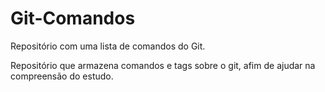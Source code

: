 # Git-Comandos
Repositório com uma lista de comandos do Git.

Repositório que armazena comandos e tags sobre o git, afim de ajudar na compreensão do estudo.
